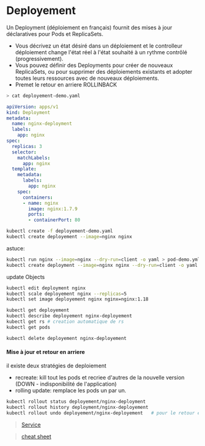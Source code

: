 # Deployement

Un Deployment (déploiement en français) fournit des mises à jour déclaratives pour Pods et ReplicaSets.

* Vous décrivez un état désiré dans un déploiement et le controlleur déploiement change l'état réel à l'état souhaité à un rythme contrôlé (progressivement).
* Vous pouvez définir des Deployments pour créer de nouveaux ReplicaSets, ou pour supprimer des déploiements existants et adopter toutes leurs ressources avec de nouveaux déploiements.
* Premet le retour en arriere ROLLINBACK

```bash
> cat deployement-demo.yaml
```

```yaml
apiVersion: apps/v1
kind: Deployment
metadata:
  name: nginx-deployment
  labels:
    app: nginx
spec:
  replicas: 3
  selector:
    matchLabels:
      app: nginx
  template:
    metadata:
      labels:
        app: nginx
    spec:
      containers:
      - name: nginx
        image: nginx:1.7.9
        ports:
        - containerPort: 80
```

```bash
kubectl create -f deployement-demo.yaml
kubectl create deployement --image=nginx nginx
```

astuce:

```bash
kubectl run nginx --image=nginx --dry-run=client -o yaml > pod-demo.yml
kubectl create deployment --image=nginx nginx --dry-run=client -o yaml > deployment-demo.yml
```

update Objects

```bash
kubectl edit deployment nginx
kubectl scale deployement nginx --replicas=5
kubectl set image deployement nginx nginx=nginx:1.18

```

```bash
kubectl get deployement
kubectl describe deployement nginx-deployement
kubectl get rs # creation automatique de rs
kubectl get pods
```

```bash
kubectl delete deployement nginx-deployement
```

#### Mise à jour et retour en arriere

il existe deux stratégies de deploiement

* recreate: kill tout les pods et recriee d'autres de la nouvelle version (DOWN - indisponibilité de l'application)
* rolling update: remplace les pods un par un.

```bash
kubectl rollout status deployement/nginx-deployment
kubectl rollout history deployment/nginx-deployement
kubectl rollout undo deployement/nginx-deployement   # pour le retour en arriere
```

> [Service](../objects/services.md)

> [cheat sheet](../useful.md)
